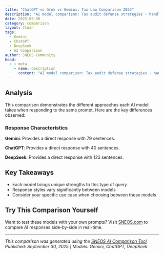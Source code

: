 ```yaml
---
title: "ChatGPT vs Grok vs Gemini: Tax Law Comparison 2025"
description: "AI model comparison: Tax audit defense strategies - handle IRS investigation effectively..."
date: 2025-09-30
category: comparison
layout: Clean
tags:
  - Gemini
  - ChatGPT
  - DeepSeek
  - AI Comparison
author: SNEOS Community
head:
  - - meta
    - name: description
      content: "AI model comparison: Tax audit defense strategies - handle IRS investigation effectively..."
---
```


<ChatComparison
  title="ChatGPT vs Grok vs Gemini: Tax Law Comparison 2025"
  prompt="Tax audit defense strategies - handle IRS investigation effectively"
  :responses='{
    "Gemini": "## Tax Audit Defense Strategies: Handling an IRS Investigation Effectively\n\nFacing an IRS tax audit can be daunting, but with a well-thought-out defense strategy, you can navigate the process effectively and potentially minimize or even avoid penalties. Here\u0027s a breakdown of key strategies:\n\n**I. Preparation is Key:**\n\n*   **Don\u0027t Panic!** Remain calm and avoid making any impulsive decisions.\n*   **Review the Audit Notice:** Understand the scope of the audit. The notice will state which tax years are being examined and the specific areas of concern (e.g., deductions, income reporting).\n*   **Gather All Relevant Documentation:** This is the most crucial step. Collect all records that support the information you reported on your tax return. Examples include:\n    *   Bank statements\n    *   Invoices\n    *   Receipts\n    *   Canceled checks\n    *   Loan documents\n    *   Credit card statements\n    *   Payroll records (if applicable)\n    *   Travel logs\n    *   Contracts\n    *   W-2s, 1099s, and other income statements\n    *   Prior year tax returns (for consistency)\n*   **Organize Your Documents:**  Create a system to easily access and present your documents. A well-organized file (physical or digital) will save you time and headaches.  Consider creating an index or spreadsheet to track your documentation.\n*   **Review Your Tax Return:**  Thoroughly examine the tax return under audit.  Identify any potential weaknesses or areas that might raise red flags.\n*   **Consult with a Tax Professional (CPA, Tax Attorney, Enrolled Agent):** This is highly recommended, especially if the audit is complex or involves significant amounts.  A professional can provide expert guidance, represent you before the IRS, and develop a robust defense strategy. They can:\n    *   Analyze the audit notice and your return\n    *   Identify potential issues and develop solutions\n    *   Advise you on your rights and responsibilities\n    *   Negotiate with the IRS on your behalf\n    *   Represent you at hearings and appeals\n*   **Understand Your Rights:** You have the right to:\n    *   Be treated fairly and professionally by the IRS.\n    *   Be represented by a qualified professional.\n    *   Record the audit interview (with prior notification to the IRS).\n    *   Appeal the IRS\u0027s findings.\n    *   Privacy and confidentiality.\n\n**II.  During the Audit Process:**\n\n*   **Determine Representation:** Decide whether to represent yourself or hire a tax professional.  If you choose to represent yourself, proceed cautiously and seek advice when needed.\n*   **Communicate in Writing:**  Whenever possible, communicate with the IRS in writing.  This creates a clear record of all exchanges.  Keep copies of all correspondence.\n*   **Respond to IRS Requests Promptly:**  Failure to respond to IRS requests can lead to delays and potentially adverse findings.\n*   **Be Truthful and Cooperative:**  Provide accurate information and cooperate with the IRS auditor.  However, only answer the questions that are directly relevant to the audit.\n*   **Keep Answers Concise and Focused:**  Avoid providing more information than is necessary.  Stick to the facts and avoid speculation or emotional responses.\n*   **Understand the \u0022Burden of Proof\u0022:** As the taxpayer, you generally have the burden of proving that your tax return is accurate. This means providing adequate documentation to support your claims.\n*   **Document Everything:** Keep a detailed log of all communications with the IRS, including dates, times, topics discussed, and names of IRS personnel.\n*   **Know Your Limits:** It\u0027s okay to say you don\u0027t know the answer to a question. Offer to research the information and provide it later.  Never guess or make up answers.\n*   **Request Extensions When Necessary:** If you need more time to gather documents or prepare a response, request an extension in writing.\n\n**III.  After the Audit - Dealing with Findings:**\n\n*   **Review the Audit Report (Form 4549):** Carefully examine the IRS\u0027s findings.  Determine if you agree or disagree with their conclusions.\n*   **If You Agree:** Sign the report and pay the additional tax, penalties, and interest owed.  Consider negotiating for penalty abatement (see below).\n*   **If You Disagree:** You have the right to appeal the IRS\u0027s findings.  Your options include:\n    *   **Informal Conference:**  Request a meeting with the auditor\u0027s supervisor.  This can be an opportunity to resolve minor issues informally.\n    *   **IRS Appeals Office:**  File a formal appeal with the IRS Appeals Office.  This is a more independent review of your case.  You\u0027ll need to submit a written protest outlining your arguments.\n    *   **U.S. Tax Court:** If you disagree with the Appeals Office\u0027s decision, you can petition the U.S. Tax Court.\n*   **Consider Alternatives to Full Payment:** If you can\u0027t afford to pay the full amount owed, explore the following options:\n    *   **Installment Agreement:**  Pay the tax debt in monthly installments.\n    *   **Offer in Compromise (OIC):** Settle the tax debt for a lower amount than what you owe.  This is typically granted if you demonstrate financial hardship.\n*   **Penalty Abatement:**  Request a waiver of penalties.  Common grounds for penalty abatement include:\n    *   **Reasonable Cause:** You had a valid reason for not filing or paying on time (e.g., illness, natural disaster).\n    *   **First-Time Abatement:**  If you have a good history of compliance, you may be eligible for penalty relief.\n*   **Seek Professional Assistance:** If you\u0027re facing a complex audit, disagreement with the IRS, or difficulty paying the tax debt, consult with a tax professional to explore your options.\n\n**IV. Proactive Measures to Avoid Future Audits:**\n\n*   **Maintain Accurate Records:** Keep detailed and organized records of all income and expenses.\n*   **File Accurate Tax Returns:** Double-check your tax return for errors and omissions before filing.\n*   **Understand Tax Laws:** Familiarize yourself with the tax laws that apply to your situation.\n*   **Seek Professional Tax Advice:** Consult with a tax professional to ensure you\u0027re complying with tax laws and taking advantage of all available deductions and credits.\n*   **Be Aware of Audit Triggers:** Certain items on your tax return can increase your risk of being audited.  These include:\n    *   High income\n    *   Large deductions\n    *   Self-employment income\n    *   Home office deduction\n    *   Business losses\n    *   Unusual or complex transactions\n\n**Key Takeaways:**\n\n*   Preparation is paramount.\n*   Documentation is essential.\n*   Understand your rights and responsibilities.\n*   Cooperate with the IRS, but be strategic.\n*   Don\u0027t be afraid to seek professional help.\n*   Appeal if you disagree with the IRS\u0027s findings.\n\nBy following these strategies, you can effectively navigate the IRS tax audit process and protect your interests. Remember, staying organized, informed, and proactive will greatly increase your chances of a successful outcome.\n",
    "ChatGPT": "Handling an IRS tax audit effectively involves careful preparation, organization, and strategic communication. Here are some key tax audit defense strategies to help you navigate an IRS investigation:\n\n### 1. **Stay Calm and Be Professional**\n- Receiving an audit notice can be stressful, but remain calm and professional.\n- Avoid confrontation and be cooperative with the IRS auditor.\n\n### 2. **Understand the Scope of the Audit**\n- Review the audit notice carefully to understand what tax years and issues the IRS is examining.\n- Clarify whether the audit is correspondence-based (by mail), office-based, or field audit (at your home/business).\n\n### 3. **Organize Your Records**\n- Gather all relevant documents like tax returns, receipts, invoices, bank statements, and other financial records related to the audit period.\n- Ensure your records are complete, well organized, and easy to understand.\n\n### 4. **Review Your Tax Returns Thoroughly**\n- Check for possible errors or discrepancies highlighted by the IRS.\n- Identify any areas that might need explanation or correction.\n\n### 5. **Respond Promptly and Accurately**\n- Meet all IRS deadlines for providing information or documentation.\n- Provide only the requested documents and avoid volunteering unnecessary information.\n\n### 6. **Consult a Professional**\n- Consider hiring a qualified tax professional such as a CPA, enrolled agent, or tax attorney experienced in IRS audits.\n- They can help you prepare your documents, represent you before the IRS, and negotiate on your behalf.\n\n### 7. **Prepare Your Explanation and Evidence**\n- Be ready to explain any questionable items with clear evidence or rationale.\n- Use detailed records, contracts, or third-party statements if necessary.\n\n### 8. **Avoid Admission of Fault**\n- Do not admit to fraud or intentional wrongdoing.\n- Stick to factual and polite communication.\n\n### 9. **Negotiate and Consider Settlement Options**\n- If the IRS proposes additional taxes, you can negotiate payment plans, Offer in Compromise, or other resolution options if eligible.\n- Understand the IRS penalty and interest implications.\n\n### 10. **Keep Copies of Everything**\n- Maintain copies of all correspondence, submitted documents, and notes from phone calls or meetings with the IRS.\n\n### 11. **Know Your Rights**\n- Familiarize yourself with the Taxpayer Bill of Rights.\n- If you believe the audit is unfair or the IRS agent is acting improperly, you can request assistance from the Taxpayer Advocate Service.\n\n---\n\n### Summary\n- Be organized and responsive.\n- Seek expert help.\n- Communicate clearly and professionally.\n- Understand your rights and options.\n- Keep thorough documentation.\n\nThese strategies can help you manage the audit process, minimize additional tax liability, and resolve the IRS investigation effectively. If you need tailored advice, consulting a tax professional is strongly recommended.",
    "DeepSeek": "Of course. Handling an IRS tax audit effectively is about preparation, professionalism, and a strategic approach. Panicking or being confrontational is the worst thing you can do.\n\nHere is a comprehensive guide to tax audit defense strategies, broken down into phases.\n\n### **Phase 1: Immediate Actions Upon Receiving the Audit Notice**\n\nThe first 48 hours are critical for setting the right tone.\n\n1.  **Don\u0027t Panic.** An audit is a fact-finding process, not an automatic accusation of guilt. Many audits result in \u0022no change\u0022 or only minor adjustments.\n2.  **Read the Notice Carefully.** The IRS letter (typically a CP2000, Letter 525, or 566) will tell you:\n    *   **What tax year is being examined.**\n    *   **What specific items are in question** (e.g., charitable deductions, business expenses, rental income).\n    *   **The type of audit:** Correspondence (by mail), Office (at an IRS office), or Field (at your home/business).\n    *   **The response deadline.** Do not miss this.\n3.  **Do NOT Ignore It.** Ignoring an audit notice is the single fastest way to turn a manageable situation into a financial disaster. The IRS will proceed without you and issue a tax bill based on their assumptions, plus penalties and interest.\n4.  **Organize, But Do Not Send Anything Yet.** Gather the relevant tax return and all supporting documents for the items in question. Do not mail anything to the IRS until you have a complete, organized response.\n5.  **Engage a Professional (Highly Recommended).** This is the most important strategic decision you will make.\n    *   **Enrolled Agent (EA):** Licensed by the IRS, specializing in taxation and audit representation. Often the most cost-effective option.\n    *   **Certified Public Accountant (CPA):** Especially one with audit experience.\n    *   **Tax Attorney:** Necessary for complex legal issues, if fraud is alleged, or for serious criminal exposure.\n\n**Why a Professional is Crucial:**\n*   They understand the rules and procedures.\n*   They act as a buffer between you and the IRS, reducing your emotional stress and preventing you from saying something harmful.\n*   They know what evidence is persuasive and how to present it.\n*   Communications with them may be protected by privilege (especially with an attorney).\n\n---\n\n### **Phase 2: Preparation \u0026 The Strategy Framework**\n\nThink of this as building your case.\n\n1.  **Understand the \u0022Burden of Proof\u0022:** In most audits, the burden is on *you* (the taxpayer) to prove the items on your return are accurate. The IRS can often disallow a deduction simply because you failed to substantiate it.\n2.  **Adopt the \u0022C-I-C\u0022 Strategy: Comply, Isolate, Contain.**\n    *   **Comply:** Be professional, responsive, and meet all deadlines. This builds credibility.\n    *   **Isolate:** Only provide information specifically requested. Do not volunteer extra information or open up new areas for examination. Answer questions directly; do not elaborate.\n    *   **Contain:** Keep the scope of the audit limited to the items in the initial notice. If the auditor asks about something new, your representative can politely say, *\u0022That item is outside the scope of this audit as defined in your initial information document request.\u0022*\n3.  **Gather and Organize Evidence Methodically:**\n    *   **Reconstruct Lost Records:** If you\u0027re missing receipts, you can often use bank/credit card statements, canceled checks, or other contemporaneous records. For certain expenses, a \u0022log\u0022 recreated from a calendar or diary may be acceptable if it\u0027s a reasonable reconstruction.\n    *   **Categorize Documents:** Organize everything by the line item on the tax return. Create a clear summary or index for the auditor.\n    *   **Quality Over Quantity:** Only provide clear, relevant, and legible documents.\n\n---\n\n### **Phase 3: During the Audit \u2013 Execution and Tactics**\n\nThis is where your preparation pays off.\n\n1.  **Let Your Representative Do the Talking.** If you have one, they should handle all communication. If you are representing yourself:\n    *   Be polite and professional.\n    *   Stick to the facts.\n    *   Do not guess or speculate. It\u0027s perfectly acceptable to say, *\u0022I don\u0027t know, but I will get that information for you.\u0022*\n    *   Do not lie or mislead the auditor.\n2.  **Present Your Case Clearly:** Provide your organized packet of documents with a cover letter summarizing what you are providing and how it substantiates your position.\n3.  **Negotiate and Find Middle Ground:**\n    *   Not every issue is black and white. If the evidence is weak on a particular item, it may be smarter to concede it early to build goodwill for more important issues.\n    *   Look for compromises. For example, if you lack a receipt for a business meal but have a credit card statement showing the charge, the auditor *may* allow a partial deduction.\n4.  **Know When to Push Back (Politely):** If the auditor is being unreasonable or expanding the scope unnecessarily, your representative can request to speak with their manager. This is a standard part of the process.\n\n---\n\n### **Phase 4: The Outcome \u0026 Appeals**\n\nThe audit doesn\u0027t necessarily end with the auditor\u0027s report.\n\n1.  **Review the Examination Report:** You will receive a report detailing the proposed changes. Review it carefully with your professional.\n2.  **Agree and Pay:** If you agree, you can sign the agreement and arrange payment. You can often set up an installment agreement if you cannot pay in full.\n3.  **Disagree and Appeal:** If you disagree, you have rights.\n    *   **First, speak with the auditor\u0027s manager.**\n    *   **Request an IRS Appeals Conference:** This is an independent office within the IRS that can overturn the auditor\u0027s findings. This is often the best chance for a settlement without going to court. You must file a formal written protest for larger cases.\n    *   **Further Options:** If Appeals fails, you can take your case to U.S. Tax Court (which you can do without paying the tax first), U.S. District Court, or the U.S. Court of Federal Claims.\n\n---\n\n### **Special Considerations \u0026 Advanced Strategies**\n\n*   **Business Audits:** The strategy of \u0022C-I-C\u0022 is even more critical. Define the business purpose for every expense. Ensure your corporate veil is respected (no co-mingling of personal and business funds).\n*   **Potential for Fraud:** If you sense the audit is shifting from a civil examination to a criminal investigation (e.g., they ask about your *willfulness* or bring a Criminal Investigation Division agent), **stop talking immediately and hire a tax attorney.** Your constitutional rights (right to remain silent, right to an attorney) are paramount.\n*   **The \u0022Eggshell Audit\u0022:** This is when there is potential fraud or willful evasion in the background, but the IRS hasn\u0027t discovered it yet. You must walk a fine line\u2014cooperating with the civil audit without triggering a criminal referral. **This is strictly a job for a skilled tax attorney.**\n\n### **Summary: The Golden Rules of Audit Defense**\n\n1.  **Don\u0027t Ignore It.** The problem only gets bigger.\n2.  **Get Professional Help.** The cost of representation is almost always less than the potential tax savings and stress reduction.\n3.  **Be Proactive and Prepared.** Organization is your greatest weapon.\n4.  **Be Professional, Not Personal.** The auditor is just doing their job.\n5.  **Know Your Rights.** You have the right to representation, the right to appeal, and the right to privacy and confidentiality.\n\nBy following this structured approach, you shift from being a passive target to an active, prepared participant, dramatically increasing your chances of a successful outcome.\n\n***Disclaimer:*** *This information is for educational purposes only and does not constitute legal or tax advice. You should consult with a qualified tax professional regarding your specific situation.*"
  }'
  published-date="11:35"
/>

## Analysis

This comparison demonstrates the different approaches each AI model takes when responding to the same prompt. Here are the key differences observed:

### Response Characteristics

**Gemini**: Provides a direct response with 79 sentences. 

**ChatGPT**: Provides a direct response with 40 sentences. 

**DeepSeek**: Provides a direct response with 123 sentences. 

## Key Takeaways

- Each model brings unique strengths to this type of query
- Response styles vary significantly between models
- Consider your specific use case when choosing between these models

## Try This Comparison Yourself

Want to test these models with your own prompts? Visit [SNEOS.com](https://sneos.com) to compare AI responses side-by-side in real-time.

---

*This comparison was generated using the [SNEOS AI Comparison Tool](https://sneos.com)*
*Published: September 30, 2025 | Models: Gemini, ChatGPT, DeepSeek*
